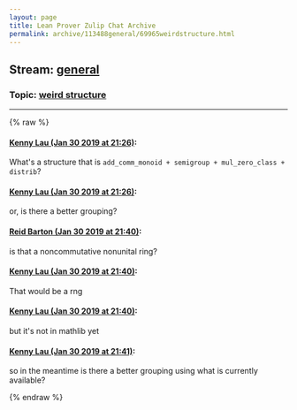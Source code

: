 ```yaml
---
layout: page
title: Lean Prover Zulip Chat Archive 
permalink: archive/113488general/69965weirdstructure.html
---
```


## Stream: [general](index.html)
### Topic: [weird structure](69965weirdstructure.html)

---


{% raw %}
#### [ Kenny Lau (Jan 30 2019 at 21:26)](https://leanprover.zulipchat.com/#narrow/stream/113488-general/topic/weird%20structure/near/157219004):
<p>What's a structure that is <code>add_comm_monoid + semigroup + mul_zero_class + distrib</code>?</p>

#### [ Kenny Lau (Jan 30 2019 at 21:26)](https://leanprover.zulipchat.com/#narrow/stream/113488-general/topic/weird%20structure/near/157219014):
<p>or, is there a better grouping?</p>

#### [ Reid Barton (Jan 30 2019 at 21:40)](https://leanprover.zulipchat.com/#narrow/stream/113488-general/topic/weird%20structure/near/157219927):
<p>is that a noncommutative nonunital ring?</p>

#### [ Kenny Lau (Jan 30 2019 at 21:40)](https://leanprover.zulipchat.com/#narrow/stream/113488-general/topic/weird%20structure/near/157219964):
<p>That would be a rng</p>

#### [ Kenny Lau (Jan 30 2019 at 21:40)](https://leanprover.zulipchat.com/#narrow/stream/113488-general/topic/weird%20structure/near/157219967):
<p>but it's not in mathlib yet</p>

#### [ Kenny Lau (Jan 30 2019 at 21:41)](https://leanprover.zulipchat.com/#narrow/stream/113488-general/topic/weird%20structure/near/157219975):
<p>so in the meantime is there a better grouping using what is currently available?</p>


{% endraw %}
